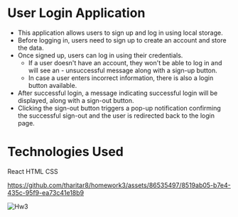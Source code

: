 # User Login Application
- This application allows users to sign up and log in using local storage. 
- Before logging in, users need to sign up to create an account and store the data. 
- Once signed up, users can log in using their credentials. 
  - If a user doesn't have an account, they won't be able to log in and will see an - unsuccessful message along with a sign-up button. 
  - In case a user enters incorrect information, there is also a login button available.
- After successful login, a message indicating successful login will be displayed, along with a sign-out button. 
- Clicking the sign-out button triggers a pop-up notification confirming the successful sign-out and the user is redirected back to the login page.

# Technologies Used
React
HTML
CSS





https://github.com/tharitar8/homework3/assets/86535497/8519ab05-b7e4-435c-95f9-ea73c41e18b9

![Hw3](https://github.com/tharitar8/homework3/assets/86535497/59eb57ca-e4e6-4176-8cec-6cffefe464eb)
